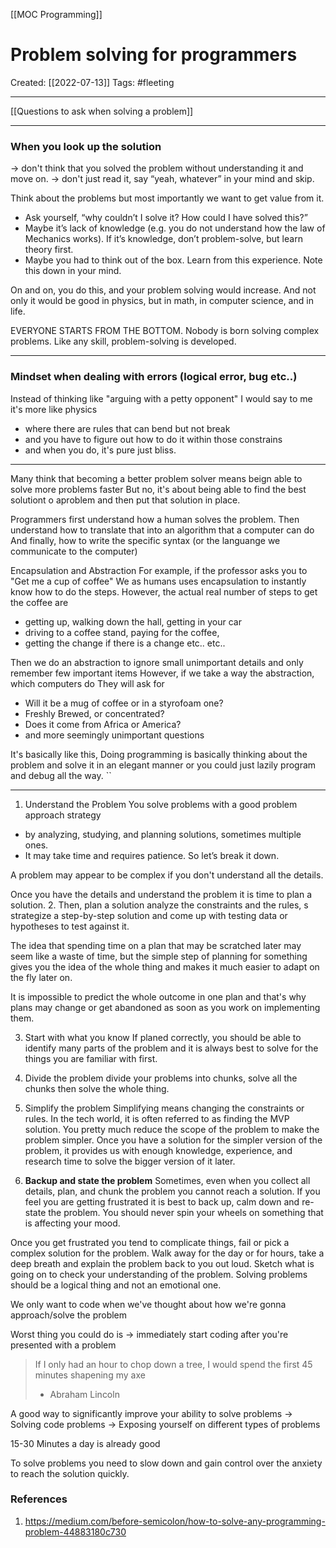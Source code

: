 [[MOC Programming]]

# Problem solving for programmers
Created:  [[2022-07-13]]
Tags: #fleeting 

---
[[Questions to ask when solving a problem]]

---
### When you look up the solution 
-> don't think that you solved the problem without understanding it and move on.
-> don't just read it, say “yeah, whatever” in your mind and skip.

Think about the problems but most importantly we want to get value from it. 
- Ask yourself, “why couldn’t I solve it? How could I have solved this?”
- Maybe it’s lack of knowledge (e.g. you do not understand how the law of Mechanics works). If it’s knowledge, don’t problem-solve, but learn theory first.
- Maybe you had to think out of the box. Learn from this experience. Note this down in your mind.

On and on, you do this, and your problem solving would increase. And not only it would be good in physics, but in math, in computer science, and in life.

EVERYONE STARTS FROM THE BOTTOM.
Nobody is born solving complex problems. Like any skill, problem-solving is developed.

---
### Mindset when dealing with errors (logical error, bug etc..)
Instead of thinking like "arguing with a petty opponent" 
I would say to me it's more like physics 
- where there are rules that can bend but not break 
- and you have to figure out how to do it within those constrains 
- and when you do, it's pure just bliss.
---
Many think that becoming a better problem solver means beign able to solve more problems faster
But no, it's about being able to find the best solutiont o aproblem and then put that solution in place.


Programmers first understand how a human solves the problem.
Then understand how to translate that into an algorithm that a computer can do
And finally, how to write the specific syntax (or the languange we communicate to the computer)

Encapsulation and Abstraction
For example, if the professor asks you to "Get me a cup of coffee"
We as humans uses encapsulation to instantly know how to do the steps.
However, the actual real number of steps to get the coffee are
- getting up, walking down the hall, getting in your car
- driving to a coffee stand, paying for the coffee, 
- getting the change if there is a change etc.. etc.. 

Then we do an abstraction to ignore small unimportant details and only remember few important items
However, if we take a way the abstraction, which computers do
They will ask for 
- Will it be a mug of coffee or in a styrofoam one?
- Freshly Brewed, or concentrated?
- Does it come from Africa or America?
- and more seemingly unimportant questions

It's basically like this, 
Doing programming is basically
thinking about the problem and solve it in an elegant manner
or
you could just lazily program and debug all the way. ``

---
1. Understand the Problem
You solve problems with a good problem approach strategy 
- by analyzing, studying, and planning solutions, sometimes multiple ones. 
- It may take time and requires patience. So let’s break it down.

A problem may appear to be complex if you don't understand all the details.

Once you have the details and understand the problem it is time to plan a solution.
2. Then, plan a solution
analyze the constraints and the rules, s
strategize a step-by-step solution and 
come up with testing data or hypotheses to test against it.

The idea that spending time on a plan that may be scratched later may seem like a waste of time, 
but the simple step of planning for something gives you the idea of the whole thing and makes it much easier to adapt on the fly later on.

It is impossible to predict the whole outcome in one plan and that's why plans may change or get abandoned as soon as you work on implementing them.


3.  Start with what you know
If planed correctly, you should be able to identify many parts of the problem and it is always best to solve for the things you are familiar with first.


4.  Divide the problem
divide your problems into chunks, solve all the chunks then solve the whole thing.

5. Simplify the problem
Simplifying means changing the constraints or rules. In the tech world, it is often referred to as finding the MVP solution. You pretty much reduce the scope of the problem to make the problem simpler. Once you have a solution for the simpler version of the problem, it provides us with enough knowledge, experience, and research time to solve the bigger version of it later.


6. **Backup and state the problem**
Sometimes, even when you collect all details, plan, and chunk the problem you cannot reach a solution. If you feel you are getting frustrated it is best to back up, calm down and re-state the problem. You should never spin your wheels on something that is affecting your mood.

Once you get frustrated you tend to complicate things, fail or pick a complex solution for the problem. Walk away for the day or for hours, take a deep breath and explain the problem back to you out loud. Sketch what is going on to check your understanding of the problem. 
Solving problems should be a logical thing and not an emotional one.



We only want to code when we've thought about how we're gonna approach/solve the problem





Worst thing you could do is
-> immediately start coding after you're presented with a problem


> If I only had an hour to chop down a tree, 
> I would spend the first 45 minutes shapening my axe
> - Abraham Lincoln 


A good way to significantly improve your ability to solve problems
-> Solving code problems 
-> Exposing yourself on different types of problems

15-30 Minutes a day is already good


To solve problems you need to slow down and gain control over the anxiety to reach the solution quickly.












### References
1. https://medium.com/before-semicolon/how-to-solve-any-programming-problem-44883180c730